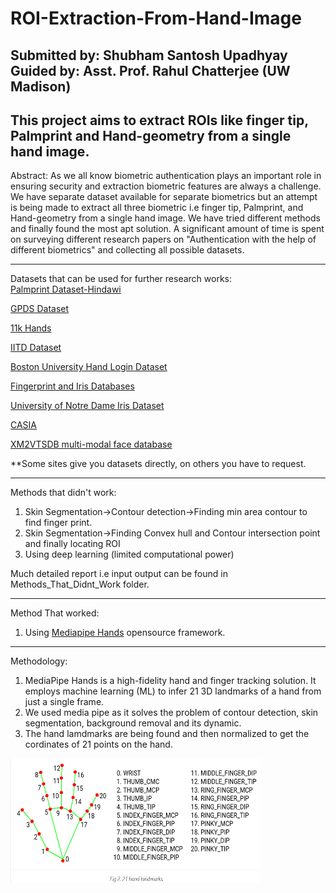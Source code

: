 # ROI-Extraction-From-Hand-Image
Submitted by: Shubham Santosh Upadhyay<br>
Guided by: Asst. Prof. Rahul Chatterjee (UW Madison)<br>
------------------------------------------------------------------------------------------
This project aims to extract ROIs like finger tip, Palmprint and Hand-geometry from a single hand image.
------------------------------------------------------------------------------------------

Abstract:
As we all know biometric authentication plays an important role in ensuring security and extraction biometric features are always a challenge. We have separate dataset available for separate biometrics but an attempt is being made to extract all three biometric i.e finger tip, Palmprint, and Hand-geometry from a single hand image. We have tried different methods and finally found the most apt solution. A significant amount of time is spent on surveying different research papers on "Authentication with the help of different biometrics" and collecting all possible datasets.

------------------------------------------------------------------------------------------
Datasets that can be used for further research works:<br>
[Palmprint Dataset-Hindawi](https://staffusm-my.sharepoint.com/personal/shahrel_usm_my/_layouts/15/onedrive.aspx?id=%2Fpersonal%2Fshahrel%5Fusm%5Fmy%2FDocuments%2FResearch%5FData%2FIBGHT%5FGroundtruth&originalPath=aHR0cHM6Ly9zdGFmZnVzbS1teS5zaGFyZXBvaW50LmNvbS86ZjovZy9wZXJzb25hbC9zaGFocmVsX3VzbV9teS9FbF9kblQ5bmF1QlBwQS0yYmdWT2ZMMEJxLVNUcWg2V2k0M2M1eFZKVl9ZR2x3P3J0aW1lPXNlZ0FHUDhhMlVn)

[GPDS Dataset](https://gpds.ulpgc.es/)

[11k Hands](https://sites.google.com/view/11khands)

[IITD Dataset](https://www4.comp.polyu.edu.hk/~csajaykr/IITD/Database_Palm.htm)

[Boston University Hand Login Dataset](http://vip.bu.edu/projects/hcis/hand-login/dataset/)

[Fingerprint and Iris Databases](https://www.neurotechnology.com/download.html)

[University of Notre Dame Iris Dataset](https://cvrl.nd.edu/projects/data/)

[CASIA](http://www.cbsr.ia.ac.cn/IrisDatabase.htm)

[XM2VTSDB multi-modal face database](http://www.ee.surrey.ac.uk/CVSSP/xm2vtsdb/)

**Some sites give you datasets directly, on others you have to request.

------------------------------------------------------------------------------------------

Methods that didn't work:
1. Skin Segmentation->Contour detection->Finding min area contour to find finger print.
2. Skin Segmentation->Finding Convex hull and Contour intersection point and finally locating ROI
3. Using deep learning (limited computational power)
 
Much detailed report i.e input output can be found in Methods_That_Didnt_Work folder.

------------------------------------------------------------------------------------------

Method That worked:
1. Using [Mediapipe Hands](https://google.github.io/mediapipe/solutions/hands.html) opensource framework.

------------------------------------------------------------------------------------------

Methodology:

1. MediaPipe Hands is a high-fidelity hand and finger tracking solution. It employs machine learning (ML) to infer 21 3D landmarks of a hand from just a single frame.
2. We used media pipe as it solves the problem of contour detection, skin segmentation, background removal and its dynamic.
3. The hand lamdmarks are being found and then normalized to get the cordinates of 21 points on the hand.
<img src="images/hand.png" height="200" width="400">
   

